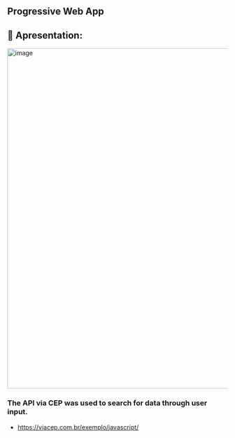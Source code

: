 ## Progressive Web App

## 🔦 Apresentation: 

<img width="778" alt="image" src="https://github.com/SuzukiJhor/LocateCEP/assets/95131108/80eb085c-3d7a-443f-8b17-4eaa0b320e23">


### The API via CEP was used to search for data through user input.

- https://viacep.com.br/exemplo/javascript/
